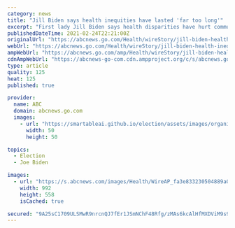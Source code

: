 ```yaml
---
category: news
title: "Jill Biden says health inequities have lasted 'far too long'"
excerpt: "First lady Jill Biden says health disparities have hurt communities of color for “far too long.” RICHMOND, Va. -- During a visit to a cancer center Wednesday, first lady Jill Biden said health disparities have hurt communities of color “for far too long” and “it’s about time” the country got serious about ending those inequities."
publishedDateTime: 2021-02-24T22:21:00Z
originalUrl: "https://abcnews.go.com/Health/wireStory/jill-biden-health-inequities-lasted-long-76095283"
webUrl: "https://abcnews.go.com/Health/wireStory/jill-biden-health-inequities-lasted-long-76095283"
ampWebUrl: "https://abcnews.go.com/amp/Health/wireStory/jill-biden-health-inequities-lasted-long-76095283"
cdnAmpWebUrl: "https://abcnews-go-com.cdn.ampproject.org/c/s/abcnews.go.com/amp/Health/wireStory/jill-biden-health-inequities-lasted-long-76095283"
type: article
quality: 125
heat: 125
published: true

provider:
  name: ABC
  domain: abcnews.go.com
  images:
    - url: "https://smartableai.github.io/election/assets/images/organizations/abcnews.go.com-50x50.jpg"
      width: 50
      height: 50

topics:
  - Election
  - Joe Biden

images:
  - url: "https://s.abcnews.com/images/Health/WireAP_fa3e833230504889a04f657ef822f2e8_16x9_992.jpg"
    width: 992
    height: 558
    isCached: true

secured: "9A25sC1709ULSMwR9nrcnQJ7fEr1JSmNChF48Rfg/zMAs6kcAlHfMXDViM9s9ToYMfESahA9MCPwmqTZQm/IMvntgGxVMB8bOs8wgj3OxXNMKJ3YM3rw+wV/FMUFiaeoUzuPAaThbUx6bdg20V/oaen8NTB94MGFyUHSVWNQdzbXTwd3TAjodMmTRhc3niete5Pp43Okec9hFKupR+5VYQ6VGe6e8sR0gnywo47Xebtnm4qsMtM5WHaXovTQQOt2kJO90r8V0lUULHOVHiYTnsGUP7GEcTckoyyGtwgCPlkTXoK40UO8M54xcVUcvu4O7iKPCwgA/bli2KwTQqg4zPpDDrcHlde0r8IsInG+T7Y=;uT9qg/KGLOGz7DPIJrFDtg=="
---
```


